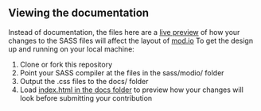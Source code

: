 ## Viewing the documentation
Instead of documentation, the files here are a [live preview](https://design.mod.io) of how your changes to the SASS files will affect the layout of [mod.io](https://mod.io)
To get the design up and running on your local machine:

1. Clone or fork this repository
2. Point your SASS compiler at the files in the sass/modio/ folder
3. Output the .css files to the docs/ folder
4. Load [index.html in the docs folder](https://design.mod.io) to preview how your changes will look before submitting your contribution